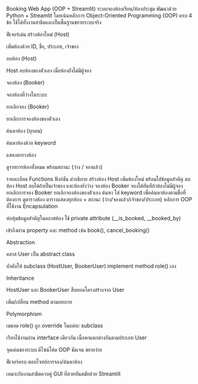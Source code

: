Booking Web App (OOP + Streamlit)
ระบบจองห้องเรียน/ห้องประชุม
พัฒนาด้วย Python + Streamlit โดยเน้นหลักการ Object-Oriented Programming (OOP) ครบ 4 ข้อ
ใช้ได้ทั้งงานสาธิตและเป็นพื้นฐานขยายระบบจริง

 ฟีเจอร์เด่น
สร้างห้องใหม่ (Host)

เพิ่มห้องด้วย ID, ชื่อ, ประเภท, เจ้าของ

ลบห้อง (Host)

Host ลบห้องของตัวเอง เมื่อห้องยังไม่มีผู้จอง

จองห้อง (Booker)

จองห้องที่ว่างในระบบ

ยกเลิกจอง (Booker)

ยกเลิกการจองห้องของตัวเอง

ค้นหาห้อง (ทุกคน)

ค้นหาห้องด้วย keyword

แสดงตารางห้อง

ดูรายการห้องทั้งหมด พร้อมสถานะ (ว่าง / จองแล้ว)

 รายละเอียด Functions
ฟังก์ชัน	คำอธิบาย
สร้างห้อง	Host เพิ่มห้องใหม่ พร้อมใส่ข้อมูลสำคัญ
ลบห้อง	Host ลบได้ถ้าเป็นเจ้าของ และห้องยังว่าง
จองห้อง	Booker จองได้ทันทีถ้าห้องไม่มีผู้จอง
ยกเลิกการจอง	Booker ยกเลิกจองห้องของตัวเอง
ค้นหา	ใส่ keyword เพื่อค้นหาห้องตามชื่อที่ต้องการ
ดูตารางห้อง	ตารางแสดงทุกห้อง + สถานะ (ว่าง/จองแล้ว/เจ้าของ/ประเภท)
 หลักการ OOP ที่ใช้งาน
Encapsulation

ห่อหุ้มข้อมูลสำคัญในคลาสห้อง ใช้ private attribute (__is_booked, __booked_by)

เข้าถึงผ่าน property และ method เช่น book(), cancel_booking()

Abstraction

คลาส User เป็น abstract class

บังคับให้ subclass (HostUser, BookerUser) implement method role() เอง

Inheritance

HostUser และ BookerUser สืบทอดโครงสร้างจาก User

เพิ่ม/เปลี่ยน method ตามบทบาท

Polymorphism

เมธอด role() ถูก override ในแต่ละ subclass

เรียกใช้งานผ่าน interface เดียวกัน เนื้อหาแตกต่างกันตามประเภท User

จุดเด่นของระบบ
ดีไซน์โค้ด OOP ชัดเจน ขยายง่าย

ฟีเจอร์ครบ ตอบโจทย์การจอง/ค้นหาห้อง

เหมาะกับงานสาธิตควบคู่ GUI ที่สวยทันสมัยด้วย Streamlit
